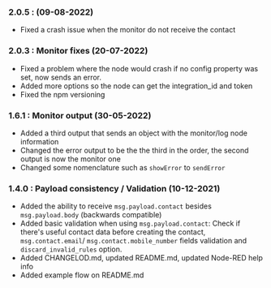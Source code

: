 ### 2.0.5 :  (09-08-2022)
- Fixed a crash issue when the monitor do not receive the contact
### 2.0.3 : Monitor fixes (20-07-2022)
- Fixed a problem where the node would crash if no config property was set, now sends an error.
- Added more options so the node can get the integration_id and token
- Fixed the npm versioning
### 1.6.1 : Monitor output (30-05-2022)
- Added a third output that sends an object with the monitor/log node information
- Changed the error output to be the the third in the order, the second output is now the monitor one
- Changed some nomenclature such as `showError` to `sendError`
### 1.4.0 : Payload consistency / Validation (10-12-2021)
- Added the ability to receive `msg.payload.contact` besides `msg.payload.body` (backwards compatible)
- Added basic validation when using `msg.payload.contact`: Check if there's useful contact data before creating the contact, `msg.contact.email`/ `msg.contact.mobile_number` fields validation and `discard_invalid_rules` option.
- Added CHANGELOD.md, updated README.md, updated Node-RED help info
- Added example flow on README.md